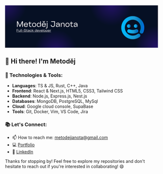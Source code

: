 ![Header](./header.png)

## 👋 Hi there! I'm Metoděj

### 🔧 Technologies & Tools:
- **Languages**: TS & JS, Rust, C++, Java
- **Frontend**: React & Next.js, HTML5, CSS3, Tailwind CSS
- **Backend**: Node.js, Express.js, Nest.js
- **Databases**: MongoDB, PostgreSQL, MySql
- **Cloud**: Google cloud console, SupaBase
- **Tools**: Git, Docker, Vim, VS Code, Jira

### 📚 Let's Connect:
- 📫 How to reach me: [metodejjanota@gmail.com](mailto:metodejjanota@gmail.com)
- 💻 [Portfolio](https://metodejjanota.space)
- 💼 [LinkedIn](https://www.linkedin.com/in/metod%C4%9Bj-janota)

Thanks for stopping by! Feel free to explore my repositories and don't hesitate to reach out if you're interested in collaborating! 😄
